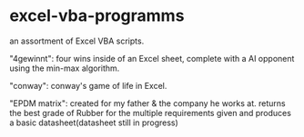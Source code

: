 # excel-vba-programms


an assortment of Excel VBA scripts.

"4gewinnt":
four wins inside of an Excel sheet, complete with a AI opponent using the min-max algorithm.

"conway":
conway's game of life in Excel.

"EPDM matrix":
created for my father & the company he works at.
returns the best grade of Rubber for the multiple requirements given and produces a basic datasheet(datasheet still in progress)
